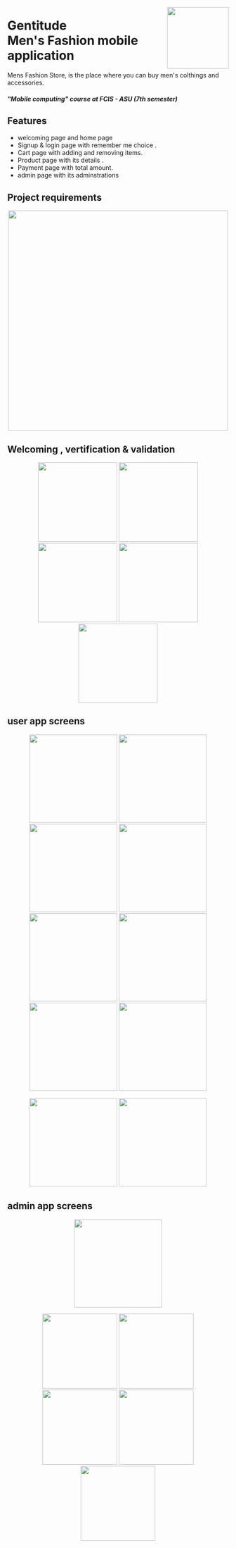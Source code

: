 <p><img align="right" src="https://github.com/abdalla-am/Gentitude/blob/master/readme%20images/startlogo.png" width="140" /></p>
<div align=left>
<h1>
 Gentitude <br> Men's Fashion mobile application
</h1>

 
 
Mens Fashion Store, is the place where you can buy men's colthings and accessories.

<h5>
    "Mobile computing" course at FCIS - ASU 
        (7th semester)
</h5>

## Features

- welcoming page and home page 
- Signup & login page with remember me choice .
- Cart page with adding and removing items.
- Product page with its details .
- Payment page with total amount.
- admin page with its adminstrations


## Project requirements
<p align ="middle"><img align ="middle" src="https://github.com/abdalla-am/Gentitude/blob/d72bf6abb914da255d3ee30b511400b3d67b5e94/readme%20images/Project%20requiremnts.jpg" width="500"/></p>


## Welcoming , vertification & validation 
<p align="center">
  <img src="https://github.com/abdalla-am/Gentitude/blob/e845b4d2b70f0d92e4ee68c5abb3c193ba9a390c/readme%20images/Welcoming%20page.png" width="180" />
  <img src="https://github.com/abdalla-am/Gentitude/blob/e845b4d2b70f0d92e4ee68c5abb3c193ba9a390c/readme%20images/Sign%20up.png" width="180" />
  <img src="https://github.com/abdalla-am/Gentitude/blob/e845b4d2b70f0d92e4ee68c5abb3c193ba9a390c/readme%20images/Login.png" width="180" />
  <img src="https://github.com/abdalla-am/Gentitude/blob/e845b4d2b70f0d92e4ee68c5abb3c193ba9a390c/readme%20images/Forget%20password.png"  width="180" />
  <img src="https://github.com/abdalla-am/Gentitude/blob/e845b4d2b70f0d92e4ee68c5abb3c193ba9a390c/readme%20images/forget%20password2.png"  width="180" />
</p>

## user app screens 
<p align="center">
  <img src="https://github.com/abdalla-am/Gentitude/blob/05f97fa8c74f481aab62b92d19fdf4858b041b62/readme%20images/home%201.png" width="200" />
  <img src="https://github.com/abdalla-am/Gentitude/blob/05f97fa8c74f481aab62b92d19fdf4858b041b62/readme%20images/home%202.png" width="200" />
  <img src="https://github.com/abdalla-am/Gentitude/blob/05f97fa8c74f481aab62b92d19fdf4858b041b62/readme%20images/home%203.png" width="200" />
  <img src="https://github.com/abdalla-am/Gentitude/blob/05f97fa8c74f481aab62b92d19fdf4858b041b62/readme%20images/one%20category%20products.png" width="200" />
  <img src="https://github.com/abdalla-am/Gentitude/blob/05f97fa8c74f481aab62b92d19fdf4858b041b62/readme%20images/Search.png" width="200" />
  <img src="https://github.com/abdalla-am/Gentitude/blob/05f97fa8c74f481aab62b92d19fdf4858b041b62/readme%20images/Product%20details.png" width="200" />
  <img src="https://github.com/abdalla-am/Gentitude/blob/05f97fa8c74f481aab62b92d19fdf4858b041b62/readme%20images/product%20details%202.png" width="200" />
  <img src="https://github.com/abdalla-am/Gentitude/blob/05f97fa8c74f481aab62b92d19fdf4858b041b62/readme%20images/shopping%20cart.png" width="200" />
</p>
<p align="center">
  <img src="https://github.com/abdalla-am/Gentitude/blob/9f7a58280b8c2459a0c880c7a5cd3ce9fcb18430/readme%20images/user%20location.png" width="200" />
  <img src="https://github.com/abdalla-am/Gentitude/blob/9f7a58280b8c2459a0c880c7a5cd3ce9fcb18430/readme%20images/user%20feedback.png" width="200" />
</p>


## admin app screens

<p align="center">
 <img src="https://github.com/abdalla-am/Gentitude/blob/7b575dd2269231594f05820e0ec92178aaf8f369/readme%20images/Admin%20home%20page.png" width="200" />
</p>
<p align="center">
 <img src="https://github.com/abdalla-am/Gentitude/blob/f403ef55055db946711efde023b6ad8a3588af76/readme%20images/generate%20report.png" width="170" />
 <img src="https://github.com/abdalla-am/Gentitude/blob/f403ef55055db946711efde023b6ad8a3588af76/readme%20images/modify%20category%20.png" width="170" />
 <img src="https://github.com/abdalla-am/Gentitude/blob/f403ef55055db946711efde023b6ad8a3588af76/readme%20images/modify%20product.png" width="170" />
 <img src="https://github.com/abdalla-am/Gentitude/blob/f403ef55055db946711efde023b6ad8a3588af76/readme%20images/descriptive%20chart%20.png" width="170" />
 <img src="https://github.com/abdalla-am/Gentitude/blob/f403ef55055db946711efde023b6ad8a3588af76/readme%20images/admin%20feedback.png" width="170" />

</p>

